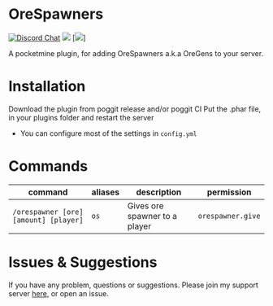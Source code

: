 # OreSpawners
[![Discord Chat](https://img.shields.io/discord/490677165289897995.svg)](https://discord.gg/M7FA5D3)
[![](https://poggit.pmmp.io/shield.state/OreSpawners)](https://poggit.pmmp.io/p/OreSpawners)
[![](http://hits.xenoservers.net:4000/RKAbdul/OreSpawners.svg)]

A pocketmine plugin, for adding OreSpawners a.k.a OreGens to your server.
# Installation
Download the plugin from poggit release and/or poggit CI
Put the .phar file, in your plugins folder and restart the server
- You can configure most of the settings in `config.yml`
# Commands
| command | aliases | description | permission|
|---------|---------|-------------|-----------|
| `/orespawner [ore] [amount] [player]` | `os` | Gives ore spawner to a player | `orespawner.give` |
# Issues & Suggestions
If you have any problem, questions or suggestions.
Please join my support server [here](https://discord.gg/M7FA5D3), or open an issue.

